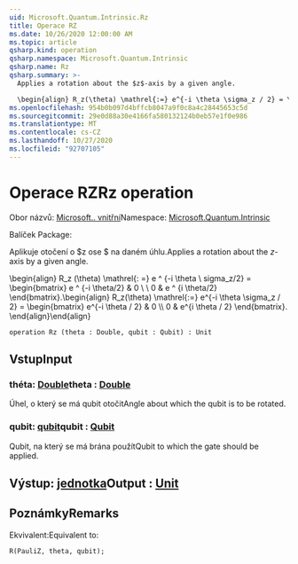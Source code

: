 ```yaml
---
uid: Microsoft.Quantum.Intrinsic.Rz
title: Operace RZ
ms.date: 10/26/2020 12:00:00 AM
ms.topic: article
qsharp.kind: operation
qsharp.namespace: Microsoft.Quantum.Intrinsic
qsharp.name: Rz
qsharp.summary: >-
  Applies a rotation about the $z$-axis by a given angle.

  \begin{align} R_z(\theta) \mathrel{:=} e^{-i \theta \sigma_z / 2} = \begin{bmatrix} e^{-i \theta / 2} & 0 \\\\ 0 & e^{i \theta / 2} \end{bmatrix}. \end{align}
ms.openlocfilehash: 954b0b097d4bffcb8047a9f0c8a4c28445653c5d
ms.sourcegitcommit: 29e0d88a30e4166fa580132124b0eb57e1f0e986
ms.translationtype: MT
ms.contentlocale: cs-CZ
ms.lasthandoff: 10/27/2020
ms.locfileid: "92707105"
---
```

# <a name="rz-operation"></a><span data-ttu-id="92722-102">Operace RZ</span><span class="sxs-lookup"><span data-stu-id="92722-102">Rz operation</span></span>

<span data-ttu-id="92722-103">Obor názvů: [Microsoft.. vnitřní](xref:Microsoft.Quantum.Intrinsic)</span><span class="sxs-lookup"><span data-stu-id="92722-103">Namespace: [Microsoft.Quantum.Intrinsic](xref:Microsoft.Quantum.Intrinsic)</span></span>

<span data-ttu-id="92722-104">Balíček [](https://nuget.org/packages/)</span><span class="sxs-lookup"><span data-stu-id="92722-104">Package: [](https://nuget.org/packages/)</span></span>


<span data-ttu-id="92722-105">Aplikuje otočení o $z ose $ na daném úhlu.</span><span class="sxs-lookup"><span data-stu-id="92722-105">Applies a rotation about the $z$-axis by a given angle.</span></span>

<span data-ttu-id="92722-106">\begin{align} R_z (\theta) \mathrel{: =} e ^ {-i \theta \ sigma_z/2} = \begin{bmatrix} e ^ {-i \theta/2} & 0 \\ \\ 0 & e ^ {i \theta/2} \end{bmatrix}.</span><span class="sxs-lookup"><span data-stu-id="92722-106">\begin{align} R_z(\theta) \mathrel{:=} e^{-i \theta \sigma_z / 2} = \begin{bmatrix} e^{-i \theta / 2} & 0 \\\\ 0 & e^{i \theta / 2} \end{bmatrix}.</span></span>
<span data-ttu-id="92722-107">\end{align}</span><span class="sxs-lookup"><span data-stu-id="92722-107">\end{align}</span></span>

```qsharp
operation Rz (theta : Double, qubit : Qubit) : Unit
```


## <a name="input"></a><span data-ttu-id="92722-108">Vstup</span><span class="sxs-lookup"><span data-stu-id="92722-108">Input</span></span>

### <a name="theta--double"></a><span data-ttu-id="92722-109">théta: [Double](xref:microsoft.quantum.lang-ref.double)</span><span class="sxs-lookup"><span data-stu-id="92722-109">theta : [Double](xref:microsoft.quantum.lang-ref.double)</span></span>

<span data-ttu-id="92722-110">Úhel, o který se má qubit otočit</span><span class="sxs-lookup"><span data-stu-id="92722-110">Angle about which the qubit is to be rotated.</span></span>


### <a name="qubit--qubit"></a><span data-ttu-id="92722-111">qubit: [qubit](xref:microsoft.quantum.lang-ref.qubit)</span><span class="sxs-lookup"><span data-stu-id="92722-111">qubit : [Qubit](xref:microsoft.quantum.lang-ref.qubit)</span></span>

<span data-ttu-id="92722-112">Qubit, na který se má brána použít</span><span class="sxs-lookup"><span data-stu-id="92722-112">Qubit to which the gate should be applied.</span></span>



## <a name="output--unit"></a><span data-ttu-id="92722-113">Výstup: [jednotka](xref:microsoft.quantum.lang-ref.unit)</span><span class="sxs-lookup"><span data-stu-id="92722-113">Output : [Unit](xref:microsoft.quantum.lang-ref.unit)</span></span>



## <a name="remarks"></a><span data-ttu-id="92722-114">Poznámky</span><span class="sxs-lookup"><span data-stu-id="92722-114">Remarks</span></span>

<span data-ttu-id="92722-115">Ekvivalent:</span><span class="sxs-lookup"><span data-stu-id="92722-115">Equivalent to:</span></span>

```qsharp
R(PauliZ, theta, qubit);
```